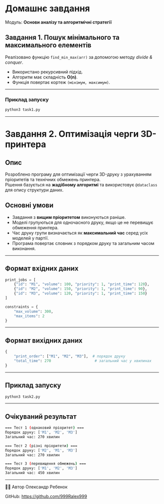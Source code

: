 # Домашнє завдання 
Модуль: **Основи аналізу та алгоритмічні стратегії**  

## Завдання 1. Пошук мінімального та максимального елементів  
Реалізовано функцію `find_min_max(arr)` за допомогою методу *divide & conquer*.  
- Використано рекурсивний підхід.  
- Алгоритм має складність **O(n)**.  
- Функція повертає кортеж `(мінімум, максимум)`.  

---

### Приклад запуску
```bash
python3 task1.py
```

---

# Завдання 2. Оптимізація черги 3D-принтера  

## Опис  
Розроблено програму для оптимізації черги 3D-друку з урахуванням пріоритетів та технічних обмежень принтера.  
Рішення базується на **жадібному алгоритмі** та використовує `@dataclass` для опису структури даних.  

## Основні умови  
- Завдання з **вищим пріоритетом** виконуються раніше.  
- Моделі групуються для одночасного друку, якщо це не перевищує обмеження принтера.  
- Час друку групи визначається як **максимальний час** серед усіх моделей у партії.  
- Програма повертає словник з порядком друку та загальним часом виконання.  

---

## Формат вхідних даних  
```python
print_jobs = [
    {"id": "M1", "volume": 100, "priority": 1, "print_time": 120},
    {"id": "M2", "volume": 150, "priority": 1, "print_time": 90},
    {"id": "M3", "volume": 120, "priority": 1, "print_time": 150}
]

constraints = {
    "max_volume": 300,
    "max_items": 2
}
```

---

## Формат вихідних даних
```python
{
    "print_order": ["M1", "M2", "M3"],  # порядок друку
    "total_time": 270                    # загальний час у хвилинах
}
```

---

## Приклад запуску

```bash
python3 task2.py
```

---

## Очікуваний результат
```bash
=== Тест 1 (однаковий пріоритет) ===
Порядок друку: ['M1', 'M2', 'M3']
Загальний час: 270 хвилин

=== Тест 2 (різні пріоритети) ===
Порядок друку: ['M2', 'M1', 'M3']
Загальний час: 270 хвилин

=== Тест 3 (перевищення обмежень) ===
Порядок друку: ['M1', 'M2', 'M3']
Загальний час: 450 хвилин
```

--- 

👨‍💻 Автор
Олександр Ребенок

GitHub: https://github.com/999Ralex999